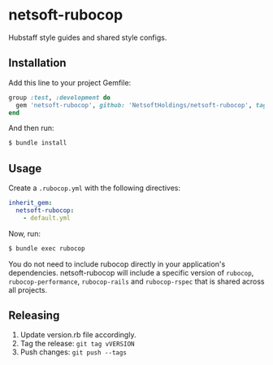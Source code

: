 # netsoft-rubocop

Hubstaff style guides and shared style configs.

## Installation

Add this line to your project Gemfile:

```ruby
group :test, :development do
  gem 'netsoft-rubocop', github: 'NetsoftHoldings/netsoft-rubocop', tag: 'v1.0.0'
end
```

And then run:

```bash
$ bundle install
```

## Usage

Create a `.rubocop.yml` with the following directives:

```yaml
inherit_gem:
  netsoft-rubocop:
    - default.yml
```

Now, run:

```bash
$ bundle exec rubocop
```

You do not need to include rubocop directly in your application's dependencies.
netsoft-rubocop will include a specific version of `rubocop`, `rubocop-performance`,
`rubocop-rails` and `rubocop-rspec` that is shared across all projects.

## Releasing

1. Update version.rb file accordingly.
2. Tag the release: `git tag vVERSION`
3. Push changes: `git push --tags`
